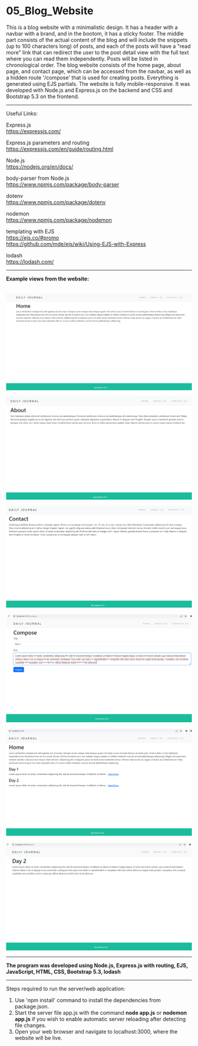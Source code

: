 # 05_Blog_Website 

This is a blog website with a minimalistic design. It has a header with a navbar with a brand, and in the bootom, it has a sticky footer. The middle part consists of the actual content of the blog and will include the snippets (up to 100 characters long) of posts, and each of the posts will have a "read more" link that can redirect the user to the post detail view with the full text where you can read them independently. Posts will be listed in chronological order. The blog website consists of the home page, about page, and contact page, which can be accessed from the navbar, as well as a hidden route '/compose' that is used for creating posts. Everything is generated using EJS partials. The website is fully mobile-responsive. It was developed with Node.js and Express.js on the backend and CSS and Bootstrap 5.3 on the frontend. 

---

Useful Links:

Express.js</br>
https://expressjs.com/</br>

Express.js parameters and routing</br>
https://expressjs.com/en/guide/routing.html</br>

Node.js</br>
https://nodejs.org/en/docs/</br>

body-parser from Node.js</br>
https://www.npmjs.com/package/body-parser</br>

dotenv</br>
https://www.npmjs.com/package/dotenv</br>

nodemon</br>
https://www.npmjs.com/package/nodemon</br>

templating with EJS</br>
https://ejs.co/#promo</br>
https://github.com/mde/ejs/wiki/Using-EJS-with-Express</br>

lodash</br>
https://lodash.com/</br>

---

**Example views from the website:**</br>
</br>


![Screenshot](docs/img/01_img.png)</br>


![Screenshot](docs/img/02_img.png)</br>


![Screenshot](docs/img/03_img.png)</br>


![Screenshot](docs/img/04_img.png)</br>


![Screenshot](docs/img/05_img.png)</br>


![Screenshot](docs/img/06_img.png)</br>

---

**The program was developed using Node.js, Express.js with routing, EJS, JavaScript, HTML, CSS, Bootstrap 5.3, lodash**

---

Steps required to run the server/web application:</br>
1. Use 'npm install' command to install the dependencies from package.json.</br>
2. Start the server file app.js with the command **node app.js** or **nodemon app.js** if you wish to enable automatic server reloading after detecting file changes.</br>
3. Open your web browser and navigate to localhost:3000, where the website will be live.</br>
